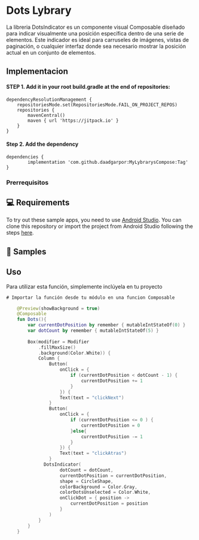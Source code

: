 # Dots Lybrary

La libreria DotsIndicator es un componente visual Composable diseñado para indicar visualmente una posición específica dentro de una serie de elementos. 
Este indicador es ideal para carruseles de imágenes, vistas de paginación, o cualquier interfaz donde sea necesario mostrar la posición actual en un conjunto de elementos.

## Implementacion 

#### STEP 1. Add it in your root build.gradle at the end of repositories:

	dependencyResolutionManagement {
		repositoriesMode.set(RepositoriesMode.FAIL_ON_PROJECT_REPOS)
		repositories {
			mavenCentral()
			maven { url 'https://jitpack.io' }
		}
	}

#### Step 2. Add the dependency

	dependencies {
	        implementation 'com.github.daadgarpor:MyLybrarysCompose:Tag'
	}

### Prerrequisitos


💻 Requirements
------------

To try out these sample apps, you need to use [Android Studio](https://developer.android.com/studio).
You can clone this repository or import the
project from Android Studio following the steps
[here](https://developer.android.com/jetpack/compose/setup#sample).


🧬 Samples
------------

## Uso

Para utilizar esta función, simplemente inclúyela en tu proyecto

```kotlin
# Importar la función desde tu módulo en una funcion Composable

	@Preview(showBackground = true)
	@Composable
	fun Dots(){
	    var currentDotPosition by remember { mutableIntStateOf(0) }
	    var dotCount by remember { mutableIntStateOf(5) }
	
	    Box(modifier = Modifier
	        .fillMaxSize()
	        .background(Color.White)) {
	        Column {
	            Button(
	                onClick = {
	                    if (currentDotPosition < dotCount - 1) {
	                        currentDotPosition += 1
	                    }
	                }) {
	                Text(text = "clickNext")
	            }
	            Button(
	                onClick = {
	                    if (currentDotPosition <= 0 ) {
	                        currentDotPosition = 0
	                    }else{
	                        currentDotPosition -= 1
	                    }
	                }) {
	                Text(text = "clickAtras")
	            }
	          DotsIndicator(
	                dotCount = dotCount,
	                currentDotPosition = currentDotPosition,
	                shape = CircleShape,
	                colorBackground = Color.Gray,
	                colorDotsUnselected = Color.White,
	                onClickDot = { position ->
	                    currentDotPosition = position
	                }
	            )
	        }
	    }
	}


